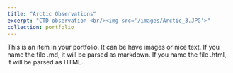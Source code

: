 ```yaml
---
title: "Arctic Observations"
excerpt: "CTD observation <br/><img src='/images/Arctic_3.JPG'>"
collection: portfolio
---
```


This is an item in your portfolio. It can be have images or nice text. If you name the file .md, it will be parsed as markdown. If you name the file .html, it will be parsed as HTML. 
